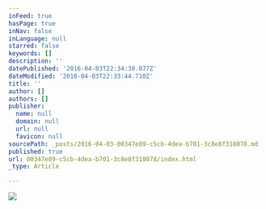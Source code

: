 ```yaml
---
inFeed: true
hasPage: true
inNav: false
inLanguage: null
starred: false
keywords: []
description: ''
datePublished: '2016-04-03T22:34:30.077Z'
dateModified: '2016-04-03T22:33:44.710Z'
title: ''
author: []
authors: []
publisher:
  name: null
  domain: null
  url: null
  favicon: null
sourcePath: _posts/2016-04-03-00347e89-c5cb-4dea-b701-3c8e8f318078.md
published: true
url: 00347e89-c5cb-4dea-b701-3c8e8f318078/index.html
_type: Article

---
```

![](https://the-grid-user-content.s3-us-west-2.amazonaws.com/dcc07afb-b3c6-4d2b-bc87-3fe6fe531a6c.jpg)